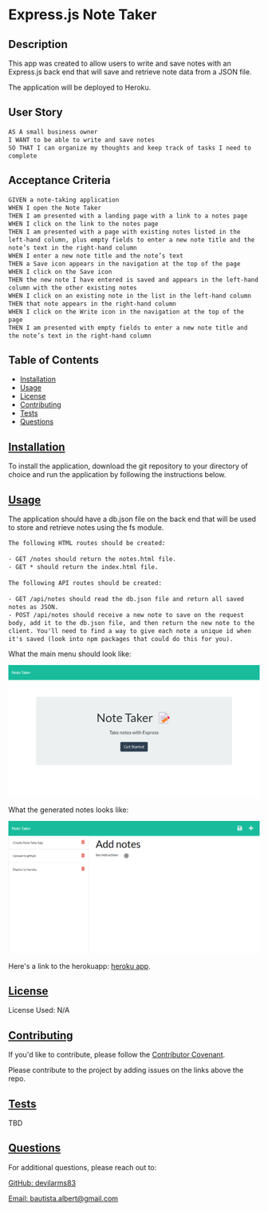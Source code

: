 # Express.js Note Taker
  
  ## Description
  
  This app was created to allow users to write and save notes with an Express.js back end that will save and retrieve note data from a JSON file.

  The application will be deployed to Heroku.

  ## User Story

  ```
  AS A small business owner
  I WANT to be able to write and save notes
  SO THAT I can organize my thoughts and keep track of tasks I need to complete
  ```


  ## Acceptance Criteria

  ```
  GIVEN a note-taking application
  WHEN I open the Note Taker
  THEN I am presented with a landing page with a link to a notes page
  WHEN I click on the link to the notes page
  THEN I am presented with a page with existing notes listed in the left-hand column, plus empty fields to enter a new note title and the note’s text in the right-hand column
  WHEN I enter a new note title and the note’s text
  THEN a Save icon appears in the navigation at the top of the page
  WHEN I click on the Save icon
  THEN the new note I have entered is saved and appears in the left-hand column with the other existing notes
  WHEN I click on an existing note in the list in the left-hand column
  THEN that note appears in the right-hand column
  WHEN I click on the Write icon in the navigation at the top of the page
  THEN I am presented with empty fields to enter a new note title and the note’s text in the right-hand column
  ```
  
  ## Table of Contents 
  
  - [Installation](#installation)
  - [Usage](#usage)
  - [License](#license)
  - [Contributing](#contributing)
  - [Tests](#tests)
  - [Questions](#questions)
  
  ## [Installation](#table-of-contents)
  
  To install the application, download the git repository to your directory of choice and run the application by following the instructions below.
  
  ## [Usage](#table-of-contents)
  
  The application should have a db.json file on the back end that will be used to store and retrieve notes using the fs module.

    The following HTML routes should be created:

    - GET /notes should return the notes.html file.
    - GET * should return the index.html file.

    The following API routes should be created:

    - GET /api/notes should read the db.json file and return all saved notes as JSON.
    - POST /api/notes should receive a new note to save on the request body, add it to the db.json file, and then return the new note to the client. You'll need to find a way to give each note a unique id when it's saved (look into npm packages that could do this for you).
  
  What the main menu should look like:

  ![Main Menu Image](./readmeIMG/wk11-mainmenu.png)
  
  What the generated notes looks like:
  
  ![Notes Image](./readmeIMG/wk11-notes.png)
  
  Here's a link to the herokuapp: [heroku app](https://notetakerwk11-app.herokuapp.com/).  
  
  ## [License](#table-of-contents)

  License Used: N/A
 
  ## [Contributing](#table-of-contents)
  
  If you'd like to contribute, please follow the [Contributor Covenant](https://www.contributor-covenant.org/).

  Please contribute to the project by adding issues on the links above the repo.

  ## [Tests](#table-of-contents)
  
  TBD
  
  ## [Questions](#table-of-contents)
  
  For additional questions, please reach out to:

  [GitHub: devilarms83](https://github.com/devilarms83)

  [Email: bautista.albert@gmail.com](mailto:bautista.albert@gmail.com)

